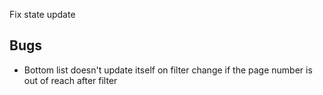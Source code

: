 Fix state update

## Bugs

- Bottom list doesn't update itself on filter change if the page number is out of reach after filter
